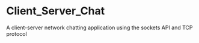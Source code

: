 # Client_Server_Chat
A client-server network chatting application using the sockets API and TCP protocol
